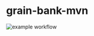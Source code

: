 # grain-bank-mvn
![example workflow](https://github.com/bur10/grain-bank-mvn/actions/workflows/ci.yml/badge.svg)

